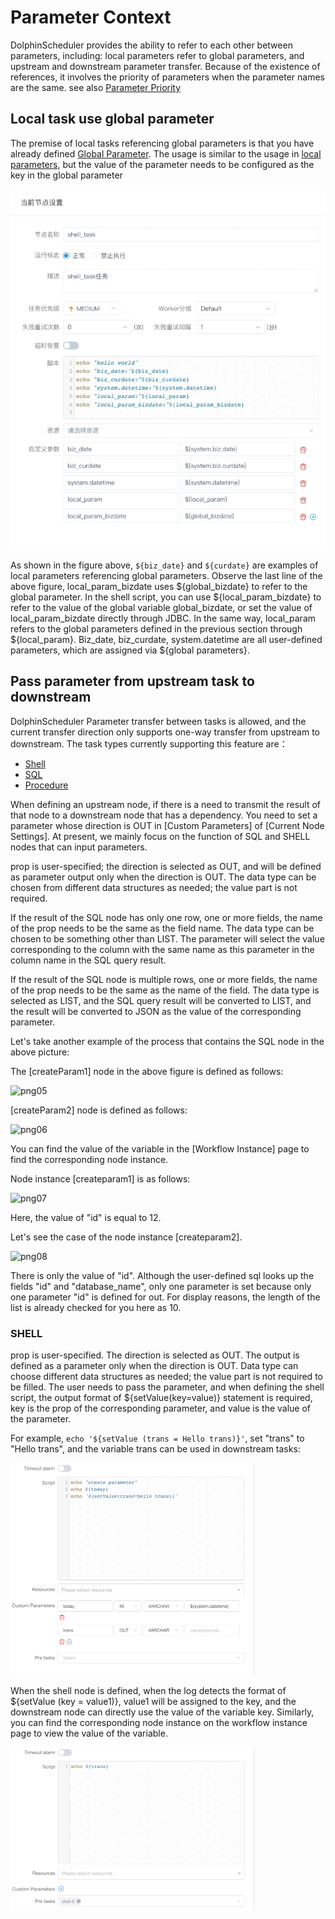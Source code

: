 # Parameter Context

DolphinScheduler provides the ability to refer to each other between parameters, including: local parameters refer to global parameters, and upstream and downstream parameter transfer. Because of the existence of references, it involves the priority of parameters when the parameter names are the same. see also [Parameter Priority](priority.md)

## Local task use global parameter

The premise of local tasks referencing global parameters is that you have already defined [Global Parameter](global.md). The usage is similar to the usage in [local parameters](local.md), but the value of the parameter needs to be configured as the key in the global parameter

![parameter-call-global-in-local](/img/global_parameter.png)

As shown in the figure above, `${biz_date}` and `${curdate}` are examples of local parameters referencing global parameters. Observe the last line of the above figure, local_param_bizdate uses \${global_bizdate} to refer to the global parameter. In the shell script, you can use \${local_param_bizdate} to refer to the value of the global variable global_bizdate, or set the value of local_param_bizdate directly through JDBC. In the same way, local_param refers to the global parameters defined in the previous section through ${local_param}. ​Biz_date, biz_curdate, system.datetime are all user-defined parameters, which are assigned via ${global parameters}.

## Pass parameter from upstream task to downstream

DolphinScheduler Parameter transfer between tasks is allowed, and the current transfer direction only supports one-way transfer from upstream to downstream. The task types currently supporting this feature are：

* [Shell](../task/shell.md)
* [SQL](../task/sql.md)
* [Procedure](../task/stored-procedure.md)

When defining an upstream node, if there is a need to transmit the result of that node to a downstream node that has a dependency. You need to set a parameter whose direction is OUT in [Custom Parameters] of [Current Node Settings]. At present, we mainly focus on the function of SQL and SHELL nodes that can input parameters.

prop is user-specified; the direction is selected as OUT, and will be defined as parameter output only when the direction is OUT. The data type can be chosen from different data structures as needed; the value part is not required.

If the result of the SQL node  has only one row, one or more fields, the name of the prop needs to be the same as the field name. The data type can be chosen to be something other than LIST. The parameter will select the value corresponding to the column with the same name as this parameter in the column name in the SQL query result.

If the result of the SQL node is multiple rows, one or more fields, the name of the prop needs to be the same as the name of the field. The data type is selected as LIST, and the SQL query result will be converted to LIST, and the result will be converted to JSON as the value of the corresponding parameter.

Let's take another example of the process that contains the SQL node in the above picture:

The [createParam1] node in the above figure is defined as follows:

![png05](https://dolphinscheduler.apache.org/img/globalParam/image-20210723104957031.png)

 [createParam2] node is defined as follows:

![png06](https://dolphinscheduler.apache.org/img/globalParam/image-20210723105026924.png)

You can find the value of the variable in the [Workflow Instance] page to find the corresponding node instance.

Node instance [createparam1] is as follows:

![png07](https://dolphinscheduler.apache.org/img/globalParam/image-20210723105131381.png)

Here, the value of "id" is equal to 12.

Let's see the case of the node instance [createparam2].

![png08](https://dolphinscheduler.apache.org/img/globalParam/image-20210723105255850.png)

There is only the value of "id". Although the user-defined sql looks up the fields "id" and "database_name", only one parameter is set because only one parameter "id" is defined for out. For display reasons, the length of the list is already checked for you here as 10.

### SHELL

prop is user-specified. The direction is selected as OUT. The output is defined as a parameter only when the direction is OUT. Data type can choose different data structures as needed; the value part is not required to be filled. The user needs to pass the parameter, and when defining the shell script, the output format of ${setValue(key=value)} statement is required, key is the prop of the corresponding parameter, and value is the value of the parameter.

For example, ` echo '${setValue (trans = Hello trans)}' `, set "trans" to "Hello trans", and the variable trans can be used in downstream tasks:

<img src="/img/globalParam/trans-shell.png" alt="trans-shell" style="zoom:50%;" />

When the shell node is defined, when the log detects the format of ${setValue (key = value1)}, value1 will be assigned to the key, and the downstream node can directly use the value of the variable key. Similarly, you can find the corresponding node instance on the workflow instance page to view the value of the variable.

<img src="/img/globalParam/use-parameter-shell.png" alt="use-parameter-shell" style="zoom:50%;" />
